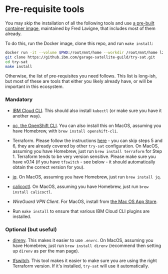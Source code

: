 # Pre-requisite tools

You may skip the installation of all the following tools and use [a pre-built container image](https://github.com/l2fprod/ibmcloud-ci), maintained by Fred Lavigne, that includes most of them already.

To do this, run the Docker image, clone this repo, and run `make install`:
```bash
docker run -it --volume $PWD:/root/mnt/home --workdir /root/mnt/home l2fprod/ibmcloud-ci
git clone https://github.ibm.com/garage-satellite-guild/try-sat.git
cd try-sat
make install
```

Otherwise, the list of pre-requisites you need follows. This list is long-ish, but most of these are tools that either you likely already have, or will be important in this ecosystem.

### Mandatory

*   [IBM Cloud CLI](https://cloud.ibm.com/docs/cli). This should also install `kubectl` (or make sure you have it another way).

*   [oc, the OpenShift CLI](https://docs.openshift.com/container-platform/4.6/cli_reference/openshift_cli/getting-started-cli.html#installing-openshift-cli). You can also install this on MacOS, assuming you have Homebrew, with `brew install openshift-cli`.

*   Terraform. Please follow the instructions [here](https://github.com/IBM-Cloud/terraform-provider-ibm#using-the-provider) - you can skip steps 5 and 6, they are already covered by other `try-sat` configuration. On MacOS, assuming you have Homebrew, just run `brew install terraform` for Step 1. Terraform tends to be very version sensitive. Please make sure you have v0.14 (if you have `tfswitch` - see below - it should automatically obtain the correct version for you).

*   [jq](https://stedolan.github.io/jq/manual/). On MacOS, assuming you have Homebrew, just run `brew install jq`.

*   [calicoctl](https://github.com/projectcalico/calicoctl). On MacOS, assuming you have Homebrew, just run `brew install calicoctl`.

*   *WireGuard VPN Client*. For MacOS, install from [the Mac OS App Store](https://apps.apple.com/us/app/wireguard/id1451685025?mt=12).

*   Run `make install` to ensure that various IBM Cloud CLI plugins are installed.

### Optional (but useful)

*   [direnv](https://direnv.net/). This makes it easier to use `.envrc`. On MacOS, assuming you have Homebrew, just run `brew install direnv` (recommend then setting up `direnv` as per the man page).

*   [tfswitch](https://tfswitch.warrensbox.com/Install/). This tool makes it easier to make sure you are using the right Terraform version. If it's installed, `try-sat` will use it automatically.
